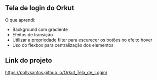 ## Tela de login do Orkut

O que aprendi:

- Background com gradiente
- Efeitos de transição
- Utilizar a propriedade filter para escurecer os botões no efeito hover
- Uso do flexbox para centralização dos elementos


## Link do projeto
https://pollysantos.github.io/Orkut_Tela_de_Login/
